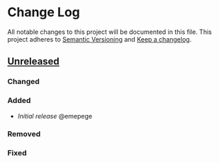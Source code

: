 # Change Log

All notable changes to this project will be documented in this file.
This project adheres to [Semantic Versioning](http://semver.org/) and [Keep a changelog](https://github.com/olivierlacan/keep-a-changelog).

## [Unreleased](https://github.com/idealista/proxysql_role/tree/develop)
### Changed
### Added
- *Initial release* @emepege
### Removed
### Fixed
